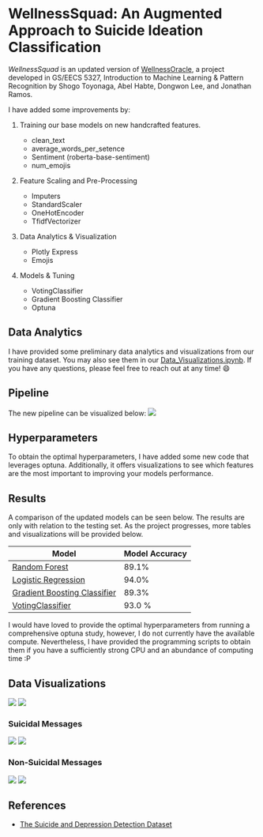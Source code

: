 # WellnessSquad: An Augmented Approach to Suicide Ideation Classification

*WellnessSquad* is an updated version of [WellnessOracle](https://github.com/stoyonaga/EECS5327_WellnessOracle), a project developed in GS/EECS 5327, Introduction to Machine Learning & Pattern Recognition by Shogo Toyonaga, Abel Habte, Dongwon Lee, and Jonathan Ramos.

I have added some improvements by:

1. Training our base models on new handcrafted features.
    - clean_text
    - average_words_per_setence
    - Sentiment (roberta-base-sentiment)
    - num_emojis

2. Feature Scaling and Pre-Processing 
    - Imputers 
    - StandardScaler 
    - OneHotEncoder 
    - TfidfVectorizer

3. Data Analytics & Visualization
    - Plotly Express 
    - Emojis

4. Models & Tuning
    - VotingClassifier
    - Gradient Boosting Classifier
    - Optuna 

## Data Analytics
I have provided some preliminary data analytics and visualizations from our training dataset. You may also see them in our [Data_Visualizations.ipynb](https://github.com/stoyonaga/WellnessSquad/blob/main/Notebooks/Dataset_Visualizations.ipynb). If you have any questions, please feel free to reach out at any time! :smile: 

## Pipeline 

The new pipeline can be visualized below:
![](images/pipeline.png)

## Hyperparameters
To obtain the optimal hyperparameters, I have added some new code that leverages optuna. Additionally, it offers visualizations to see which features are the most important to improving your models performance.

## Results 
A comparison of the updated models can be seen below. The results are only with relation to the testing set.
As the project progresses, more tables and visualizations will be provided below.

| Model  | Model Accuracy | 
| ------------- | ------------- | 
| [Random Forest](https://github.com/stoyonaga/WellnessSquad/blob/main/Notebooks/Models/RandomForest.ipynb)  | 89.1% |
| [Logistic Regression](https://github.com/stoyonaga/WellnessSquad/blob/main/Notebooks/Models/LogisticRegression.ipynb) | 94.0% | 
| [Gradient Boosting Classifier](https://github.com/stoyonaga/WellnessSquad/blob/main/Notebooks/Models/GradientBoosting.ipynb) | 89.3% | 
| [VotingClassifier](https://github.com/stoyonaga/WellnessSquad/blob/main/Notebooks/Models/VotingClassifier.ipynb) | 93.0 %|

I would have loved to provide the optimal hyperparameters from running a comprehensive optuna study, however, I do not currently have the available compute.
Nevertheless, I have provided the programming scripts to obtain them if you have a sufficiently strong CPU and an abundance of computing time :P 

## Data Visualizations
![](images/sentiment.png)
![](images/labels.png)

### Suicidal Messages
![](images/suicide_emojis.png)
![](images/suicide_wordcloud.png)
### Non-Suicidal Messages
![](images/control_emojis.png)
![](images/control_wordcloud.png)

## References
- [The Suicide and Depression Detection Dataset](https://www.kaggle.com/datasets/nikhileswarkomati/suicide-watch/data)
